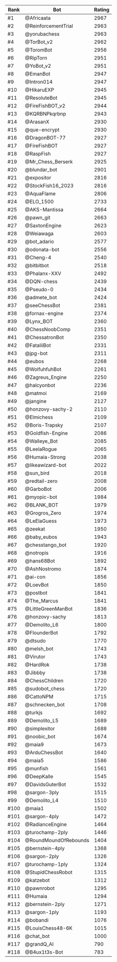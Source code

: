 Rank|Bot|Rating
---|---|---
#1|@Africaata|2967
#2|@ReinforcementTrial|2963
#3|@yorubachess|2963
#4|@TorBot_v2|2962
#5|@ToromBot|2956
#6|@RipTorn|2951
#7|@YoBot_v2|2951
#8|@EmanBot|2947
#9|@Intron014|2947
#10|@HikaruEXP|2945
#11|@ResoluteBot|2945
#12|@FireFishBOT_v2|2944
#13|@KQRBNPkqrbnp|2943
#14|@ArasanX|2930
#15|@que-encrypt|2930
#16|@DragonBOT-77|2927
#17|@FireFishBOT|2927
#18|@RaspFish|2927
#19|@Mr_Chess_Berserk|2925
#20|@blundar_bot|2901
#21|@expositor|2816
#22|@StockFish16_2023|2816
#23|@AquaFlame|2806
#24|@ELO_1500|2733
#25|@AKS-Mantissa|2664
#26|@pawn_git|2663
#27|@SaxtonEngine|2623
#28|@Weiawaga|2603
#29|@bot_adario|2577
#30|@odonata-bot|2556
#31|@Cheng-4|2540
#32|@bitbitbot|2518
#33|@Phalanx-XXV|2492
#34|@DQN-chess|2439
#35|@Pseudo-0|2434
#36|@admete_bot|2424
#37|@seeChessBot|2381
#38|@fornax-engine|2374
#39|@Lynx_BOT|2360
#40|@ChessNoobComp|2351
#41|@ChessatronBot|2350
#42|@FataliiBot|2331
#43|@jpg-bot|2311
#44|@eubos|2268
#45|@WolfuhfuhBot|2261
#46|@Zagreus_Engine|2250
#47|@halcyonbot|2236
#48|@matmoi|2169
#49|@jangine|2127
#50|@honzovy-sachy-2|2110
#51|@Elmichess|2109
#52|@Boris-Trapsky|2107
#53|@Goldfish-Engine|2086
#54|@Walleye_Bot|2085
#55|@LeelaRogue|2065
#56|@Humaia-Strong|2038
#57|@likeawizard-bot|2022
#58|@sun_bird|2018
#59|@redtail-zero|2008
#60|@GarboBot|2006
#61|@myopic-bot|1984
#62|@BLANK_BOT|1979
#63|@Grogros_Zero|1974
#64|@LeElaGuess|1973
#65|@zeekat|1950
#66|@baby_eubos|1943
#67|@chesstango_bot|1920
#68|@notropis|1916
#69|@hans68Bot|1892
#70|@AshNostromo|1874
#71|@ai-con|1856
#72|@LoevBot|1850
#73|@postbot|1841
#74|@The_Marcus|1841
#75|@LittleGreenManBot|1836
#76|@honzovy-sachy|1813
#77|@Demolito_L6|1800
#78|@FlounderBot|1792
#79|@dtsudo|1770
#80|@melsh_bot|1743
#81|@Virutor|1743
#82|@HardRok|1738
#83|@Jibbby|1738
#84|@ChessChildren|1720
#85|@sudobot_chess|1720
#86|@CattoNPM|1715
#87|@schnecken_bot|1708
#88|@turkjs|1692
#89|@Demolito_L5|1689
#90|@simplexitor|1688
#91|@noobic_bot|1674
#92|@maia9|1673
#93|@ArduChessBot|1640
#94|@maia5|1586
#95|@munfish|1561
#96|@DeepKalle|1545
#97|@DavidsGuterBot|1532
#98|@sargon-3ply|1515
#99|@Demolito_L4|1510
#100|@maia1|1502
#101|@sargon-4ply|1472
#102|@RadianceEngine|1464
#103|@turochamp-2ply|1446
#104|@RoundMoundOfRebounds|1404
#105|@bernstein-4ply|1368
#106|@sargon-2ply|1326
#107|@turochamp-1ply|1324
#108|@StupidChessRobot|1315
#109|@katzebot|1312
#110|@pawnrobot|1295
#111|@Humaia|1294
#112|@bernstein-2ply|1271
#113|@sargon-1ply|1193
#114|@bobandi|1076
#115|@LouisChess48-6K|1015
#116|@chat_bot|1000
#117|@grandQ_AI|790
#118|@B4ux1t3s-Bot|783
